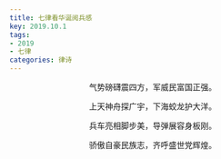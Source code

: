 ```yaml
---
title: 七律看华诞阅兵感
key: 2019.10.1
tags: 
- 2019
- 七律
categories: 律诗
---
```


<p align="center">气势磅礴震四方，军威民富国正强。
</p>
<p align="center">上天神舟探广宇，下海蛟龙护大洋。
</p>
<p align="center">兵车亮相脚步美，导弹展容身板刚。
</p>
<p align="center">骄傲自豪民族志，齐呼盛世党辉煌。
</p>
